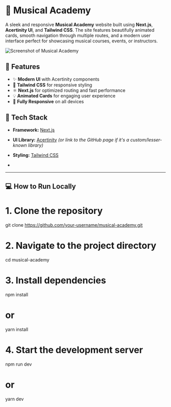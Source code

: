 # 🎵 Musical Academy

A sleek and responsive **Musical Academy** website built using **Next.js**, **Acertinity UI**, and **Tailwind CSS**. The site features beautifully animated cards, smooth navigation through multiple routes, and a modern user interface perfect for showcasing musical courses, events, or instructors.

![Screenshot of Musical Academy](./public/screenshot.png)

## 🚀 Features

- ✨ **Modern UI** with Acertinity components
- 🎨 **Tailwind CSS** for responsive styling
- ⚛️ **Next.js** for optimized routing and fast performance
- 💡 **Animated Cards** for engaging user experience
- 📱 **Fully Responsive** on all devices

## 🧩 Tech Stack

- **Framework:** [Next.js](https://nextjs.org/)
- **UI Library:** [Acertinity](https://acertinity.com/) *(or link to the GitHub page if it's a custom/lesser-known library)*
- **Styling:** [Tailwind CSS](https://tailwindcss.com/)

- 
---

## 💻 How to Run Locally

# 1. Clone the repository
git clone https://github.com/your-username/musical-academy.git

# 2. Navigate to the project directory
cd musical-academy

# 3. Install dependencies
npm install
# or
yarn install

# 4. Start the development server
npm run dev
# or
yarn dev




